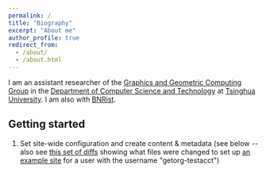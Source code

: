 ```yaml
---
permalink: /
title: "Biography"
excerpt: "About me"
author_profile: true
redirect_from: 
  - /about/
  - /about.html
---
```


I am an assistant researcher of the [Graphics and Geometric Computing Group](https://cg.cs.tsinghua.edu.cn/) in the [Department of Computer Science and Technology](http://www.cs.tsinghua.edu.cn/) at [Tsinghua University](https://www.tsinghua.edu.cn/). I am also with [BNRist](http://www.bnrist.tsinghua.edu.cn/).


Getting started
------
1. Set site-wide configuration and create content & metadata (see below -- also see [this set of diffs](http://archive.is/3TPas) showing what files were changed to set up [an example site](https://getorg-testacct.github.io) for a user with the username "getorg-testacct")
